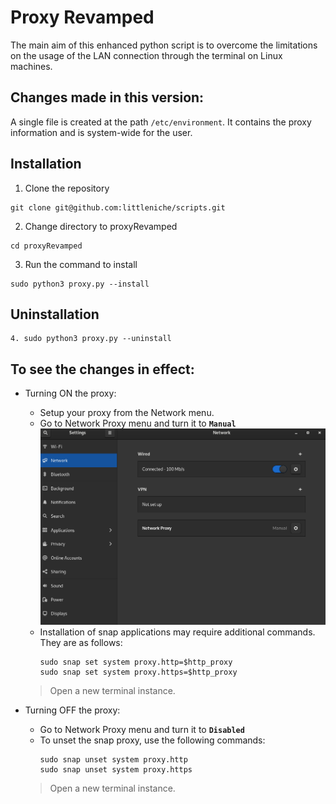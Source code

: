 # Proxy Revamped

The main aim of this enhanced python script is to overcome the limitations on the usage of the LAN connection through the terminal on Linux machines.

## Changes made in this version:

A single file is created at the path `/etc/environment`.
It contains the proxy information and is system-wide for the user.

## Installation

1. Clone the repository
```
git clone git@github.com:littleniche/scripts.git
```
2. Change directory to proxyRevamped
```
cd proxyRevamped
```
3. Run the command to install
```
sudo python3 proxy.py --install
```

## Uninstallation

```
4. sudo python3 proxy.py --uninstall
```

## To see the changes in effect:

- Turning ON the proxy:
    - Setup your proxy from the Network menu.
    - Go to Network Proxy menu and turn it to **`Manual`**
    ![alt text](./network.png)
    - Installation of snap applications may require additional commands. They are as follows:
        ```
        sudo snap set system proxy.http=$http_proxy
        sudo snap set system proxy.https=$http_proxy
        ```
    > Open a new terminal instance.

- Turning OFF the proxy:
    - Go to Network Proxy menu and turn it to **`Disabled`**
    - To unset the snap proxy, use the following commands:
        ```
        sudo snap unset system proxy.http
        sudo snap unset system proxy.https
        ```
    > Open a new terminal instance.
